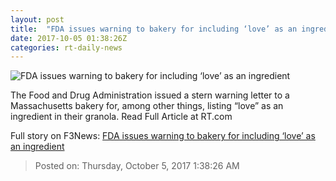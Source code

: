 ```yaml
---
layout: post
title:  "FDA issues warning to bakery for including ‘love’ as an ingredient"
date: 2017-10-05 01:38:26Z
categories: rt-daily-news
---
```


![FDA issues warning to bakery for including ‘love’ as an ingredient](https://cdni.rt.com/files/2017.10/article/59d58a2bfc7e93e4688b4567.jpg)

The Food and Drug Administration issued a stern warning letter to a Massachusetts bakery for, among other things, listing “love” as an ingredient in their granola. Read Full Article at RT.com


Full story on F3News: [FDA issues warning to bakery for including ‘love’ as an ingredient](http://www.f3nws.com/n/qzpYEB)

> Posted on: Thursday, October 5, 2017 1:38:26 AM
